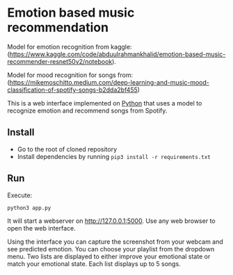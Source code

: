 # Emotion based music recommendation 

Model for emotion recognition from kaggle: (https://www.kaggle.com/code/abduulrahmankhalid/emotion-based-music-recommender-resnet50v2/notebook).

Model for mood recognition for songs from: (https://mikemoschitto.medium.com/deep-learning-and-music-mood-classification-of-spotify-songs-b2dda2bf455)

This is a web interface implemented on [Python](https://www.python.org) that uses a model to recognize emotion and recommend songs from Spotify.

## Install

* Go to the root of cloned repository
* Install dependencies by running `pip3 install -r requirements.txt`

## Run

Execute:

```
python3 app.py
```

It will start a webserver on http://127.0.0.1:5000. Use any web browser to open the web interface.

Using the interface you can capture the screenshot from your webcam and see predicted emotion. You can choose your playlist from the dropdown menu. Two lists are displayed to either improve your emotional state or match your emotional state. Each list displays up to 5 songs. 
